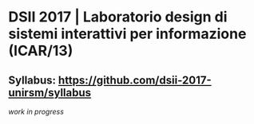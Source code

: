 # DSII 2017 | Laboratorio design di sistemi interattivi per informazione (ICAR/13)

## Syllabus: https://github.com/dsii-2017-unirsm/syllabus

_work in progress_
